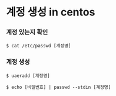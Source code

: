 # 계정 생성 in centos

### 계정 있는지 확인

`$ cat /etc/passwd [계정명]`

### 계정 생성

`$ uaeradd [계정명]`

`$ echo [비밀번호] | passwd --stdin [계정명]`

